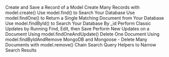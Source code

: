Create and Save a Record of a Model
Create Many Records with model.create()
Use model.find() to Search Your Database
Use model.findOne() to Return a Single Matching Document from Your Database
Use model.findById() to Search Your Database By _id
Perform Classic Updates by Running Find, Edit, then Save
Perform New Updates on a Document Using model.findOneAndUpdate()
Delete One Document Using model.findByIdAndRemove
MongoDB and Mongoose - Delete Many Documents with model.remove()
Chain Search Query Helpers to Narrow Search Results
